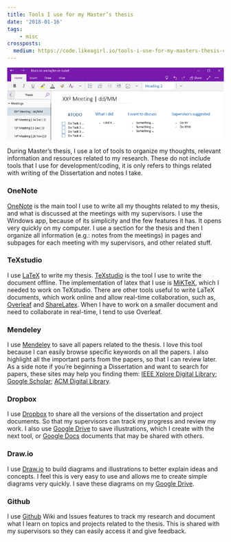 ```yaml
---
title: Tools I use for my Master’s thesis
date: '2018-01-16'
tags:
    - misc
crossposts:
  medium: https://code.likeagirl.io/tools-i-use-for-my-masters-thesis-cc03c5a8e92a
---
```


![Example of my organization on OneNote](/images/thesis-onenote-tool.png)

During Master’s thesis, I use a lot of tools to organize my thoughts, relevant information and resources related to my research. These do not include tools that I use for development/coding, it is only refers to things related with writing of the Dissertation and notes I take.

### OneNote

[OneNote](https://www.onenote.com/) is the main tool I use to write all my thoughts related to my thesis, and what is discussed at the meetings with my supervisors. I use the Windows app, because of its simplicity and the few features it has. It opens very quickly on my computer. I use a section for the thesis and then I organize all information (e.g.: notes from the meetings) in pages and subpages for each meeting with my supervisors, and other related stuff.

### TeXstudio

I use [LaTeX](https://www.latex-project.org/) to write my thesis. [TeXstudio](https://www.texstudio.org/) is the tool I use to write the document offline. The implementation of latex that I use is [MiKTeX](https://miktex.org/), which I needed to work on TeXstudio. There are other tools useful to write LaTeX documents, which work online and allow real-time collaboration, such as, [Overleaf](https://www.overleaf.com/) and [ShareLatex](https://www.sharelatex.com/). When I have to work on a smaller document and need to collaborate in real-time, I tend to use Overleaf.

### Mendeley

I use [Mendeley](https://www.mendeley.com/) to save all papers related to the thesis. I love this tool because I can easily browse specific keywords on all the papers. I also highlight all the important parts from the papers, so that I can review later. As a side note if you’re beginning a Dissertation and want to search for papers, these sites may help you finding them: [IEEE Xplore Digital Library](http://ieeexplore.ieee.org/); [Google Scholar](https://scholar.google.com/); [ACM Digital Library](https://dl.acm.org/).

### Dropbox

I use [Dropbox](https://www.dropbox.com/) to share all the versions of the dissertation and project documents. So that my supervisors can track my progress and review my work. I also use [Google Drive](https://www.google.com/drive/) to save illustrations, which I create with the next tool, or [Google Docs](https://www.google.com/docs/about/) documents that may be shared with others.

### Draw.io

I use [Draw.io](https://www.draw.io/) to build diagrams and illustrations to better explain ideas and concepts. I feel this is very easy to use and allows me to create simple diagrams very quickly. I save these diagrams on my [Google Drive](https://www.google.com/drive/).

### Github

I use [Github](https://github.com/) Wiki and Issues features to track my research and document what I learn on topics and projects related to the thesis. This is shared with my supervisors so they can easily access it and give feedback.
